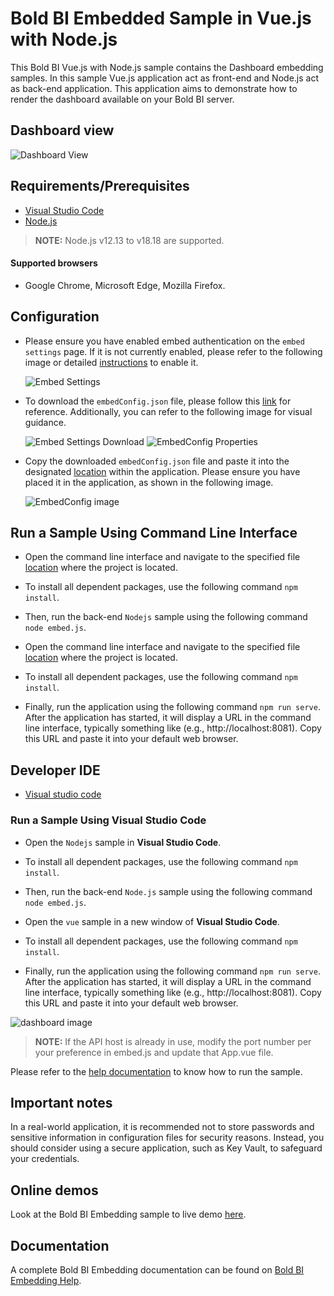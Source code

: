 # Bold BI Embedded Sample in Vue.js with Node.js

 This Bold BI Vue.js with Node.js sample contains the Dashboard embedding samples. In this sample Vue.js application act as front-end and Node.js act as back-end application. This application aims to demonstrate how to render the dashboard available on your Bold BI server.

 ## Dashboard view

![Dashboard View](https://github.com/boldbi/vue-with-nodejs-sample/assets/129486688/1ca68cc4-e4ce-4403-a0f0-44a4879e4081)

 ## Requirements/Prerequisites

 * [Visual Studio Code](https://code.visualstudio.com/download)
 * [Node.js](https://nodejs.org/en/)

 > **NOTE:** Node.js v12.13 to v18.18 are supported.

#### Supported browsers
  
  * Google Chrome, Microsoft Edge, Mozilla Firefox.

 ## Configuration

  * Please ensure you have enabled embed authentication on the `embed settings` page. If it is not currently enabled, please refer to the following image or detailed [instructions](https://help.boldbi.com/site-administration/embed-settings/#get-embed-secret-code) to enable it.

    ![Embed Settings](https://github.com/boldbi/aspnet-core-sample/assets/91586758/b3a81978-9eb4-42b2-92bb-d1e2735ab007)

  * To download the `embedConfig.json` file, please follow this [link](https://help.boldbi.com/site-administration/embed-settings/#get-embed-configuration-file) for reference. Additionally, you can refer to the following image for visual guidance.

     ![Embed Settings Download](https://github.com/boldbi/aspnet-core-sample/assets/91586758/d27d4cfc-6a3e-4c34-975e-f5f22dea6172)
     ![EmbedConfig Properties](https://github.com/boldbi/aspnet-core-sample/assets/91586758/d6ce925a-0d4c-45d2-817e-24d6d59e0d63)

  * Copy the downloaded `embedConfig.json` file and paste it into the designated [location](https://github.com/boldbi/vue-with-nodejs-sample/tree/master/Nodejs) within the application. Please ensure you have placed it in the application, as shown in the following image.
    
    ![EmbedConfig image](https://github.com/boldbi/vue-with-nodejs-sample/assets/129486688/0f396ab7-24d7-4fb3-b54e-312c430512c9)

 ## Run a Sample Using Command Line Interface 
    
  * Open the command line interface and navigate to the specified file [location](https://github.com/boldbi/vue-with-nodejs-sample/tree/master/Nodejs) where the project is located.
  
  * To install all dependent packages, use the following command `npm install`.

  * Then, run the back-end `Nodejs` sample using the following command `node embed.js`.

  * Open the command line interface and navigate to the specified file [location](https://github.com/boldbi/vue-with-nodejs-sample/tree/master/vue) where the project is located.
   
  * To install all dependent packages, use the following command `npm install`.
    
  * Finally, run the application using the following command `npm run serve`. After the application has started, it will display a URL in the command line interface, typically something like (e.g., http://localhost:8081). Copy this URL and paste it into your default web browser.


 ## Developer IDE

  * [Visual studio code](https://code.visualstudio.com/download)

  ### Run a Sample Using Visual Studio Code
 
  * Open the `Nodejs` sample in **Visual Studio Code**.

  * To install all dependent packages, use the following command `npm install`.

  * Then, run the back-end `Node.js` sample using the following command `node embed.js`.

  * Open the `vue` sample in a new window of **Visual Studio Code**.
   
  * To install all dependent packages, use the following command `npm install`.

  * Finally, run the application using the following command `npm run serve`. After the application has started, it will display a URL in the command line interface, typically something like (e.g., http://localhost:8081). Copy this URL and paste it into your default web browser.

![dashboard image](https://github.com/boldbi/vue-with-nodejs-sample/assets/129486688/1ca68cc4-e4ce-4403-a0f0-44a4879e4081)

> **NOTE:** If the API host is already in use, modify the port number per your preference in embed.js and update that App.vue file.

Please refer to the [help documentation](https://help.boldbi.com/embedding-options/embedding-sdk/samples/vuejs-with-node-js/#how-to-run-the-sample) to know how to run the sample.

## Important notes

In a real-world application, it is recommended not to store passwords and sensitive information in configuration files for security reasons. Instead, you should consider using a secure application, such as Key Vault, to safeguard your credentials.

## Online demos

Look at the Bold BI Embedding sample to live demo [here](https://samples.boldbi.com/embed).

## Documentation

A complete Bold BI Embedding documentation can be found on [Bold BI Embedding Help](https://help.boldbi.com/embedded-bi/javascript-based/).
